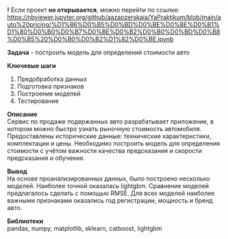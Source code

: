 **!** Если проект **не открывается**, можно перейти по ссылке:
https://nbviewer.jupyter.org/github/aazaozerskaia/YaPraktikum/blob/main/auto%20pricing/%D1%86%D0%B5%D0%BD%D0%BE%D0%BE%D0%B1%D1%80%D0%B0%D0%B7%D0%BE%D0%B2%D0%B0%D0%BD%D0%B8%D0%B5%20%D0%B0%D0%B2%D1%82%D0%BE.ipynb


**Задача** - построить модель для определения стоимости авто

**Ключевые шаги**  
1. Предобработка данных
2. Подготовка признаков
3. Построение моделей
4. Тестирование

**Описание**  
Сервис по продаже подержанных авто разрабатывает приложение, в котором можно быстро узнать рыночную стоимость автомобиля. Предоставлены исторические данные: технические характеристики, комплектации и цены. Необходимо построить модель для определения стоимости с учётом важности качества предсказания и скорости предсказания и обучения.

**Вывод**  
На основе проанализированных данных, было построено несколько моделей. Наиболее точной оказалась lightgbm. Сравнение моделей предлагалось сделать с помощью RMSE. Для всех моделей наиболее важными признаками оказались год регистрации, мощность и бренд авто.


**Библиотеки**  
pandas, numpy, matplotlib, sklearn, catboost, lightgbm





